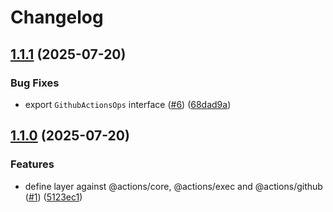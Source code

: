 # Changelog

## [1.1.1](https://github.com/jpb06/effect-github-actions-layer/compare/v1.1.0...v1.1.1) (2025-07-20)


### Bug Fixes

* export `GithubActionsOps` interface ([#6](https://github.com/jpb06/effect-github-actions-layer/issues/6)) ([68dad9a](https://github.com/jpb06/effect-github-actions-layer/commit/68dad9adc4bfd62e1daf881f0a696809e4953d9a))

## [1.1.0](https://github.com/jpb06/effect-github-actions-layer/compare/v1.0.0...v1.1.0) (2025-07-20)


### Features

* define layer against @actions/core, @actions/exec and @actions/github ([#1](https://github.com/jpb06/effect-github-actions-layer/issues/1)) ([5123ec1](https://github.com/jpb06/effect-github-actions-layer/commit/5123ec111474400ba5c950045b0c28007bebb84b))
